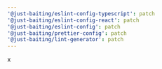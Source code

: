 ```yaml
---
'@just-baiting/eslint-config-typescript': patch
'@just-baiting/eslint-config-react': patch
'@just-baiting/eslint-config': patch
'@just-baiting/prettier-config': patch
'@just-baiting/lint-generator': patch
---
```


x
